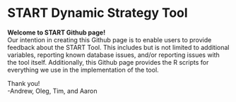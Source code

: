# START Dynamic Strategy Tool

**Welcome to START Github page!**  
Our intention in creating this Github page is to enable users to provide feedback about the START Tool. This includes but is not limited to additional variables, reporting known database issues, and/or reporting issues with the tool itself. Additionally, this Github page provides the R scripts for everything we use in the implementation  of the tool.   

  
  
Thank you!  
-Andrew, Oleg, Tim, and Aaron
